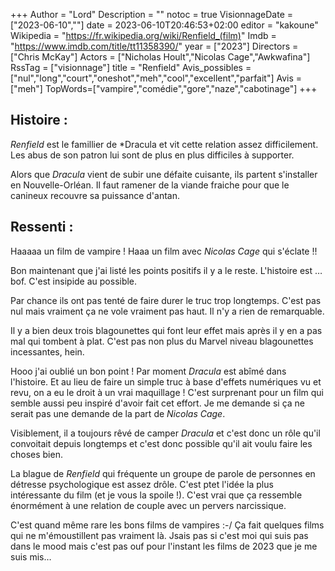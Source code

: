 +++
Author = "Lord"
Description = ""
notoc = true
VisionnageDate = ["2023-06-10",""]
date = 2023-06-10T20:46:53+02:00
editor = "kakoune"
Wikipedia = "https://fr.wikipedia.org/wiki/Renfield_(film)"
Imdb = "https://www.imdb.com/title/tt11358390/"
year = ["2023"]
Directors = ["Chris McKay"]
Actors = ["Nicholas Hoult","Nicolas Cage","Awkwafina"]
RssTag = ["visionnage"]
title = "Renfield"
Avis_possibles = ["nul","long","court","oneshot","meh","cool","excellent","parfait"]
Avis = ["meh"] 
TopWords=["vampire","comédie","gore","naze","cabotinage"]
+++
## Histoire : 
*Renfield* est le famillier de *Dracula et vit cette relation assez difficilement.
Les abus de son patron lui sont de plus en plus difficiles à supporter.

Alors que *Dracula* vient de subir une défaite cuisante, ils partent s'installer en Nouvelle-Orléan.
Il faut ramener de la viande fraiche pour que le canineux recouvre sa puissance d'antan.

## Ressenti :
Haaaaa un film de vampire !
Haaa un film avec *Nicolas Cage* qui s'éclate !!

Bon maintenant que j'ai listé les points positifs il y a le reste.
L'histoire est … bof.
C'est insipide au possible.

Par chance ils ont pas tenté de faire durer le truc trop longtemps.
C'est pas nul mais vraiment ça ne vole vraiment pas haut.
Il n'y a rien de remarquable.

Il y a bien deux trois blagounettes qui font leur effet mais après il y en a pas mal qui tombent à plat.
C'est pas non plus du Marvel niveau blagounettes incessantes, hein.

Hooo j'ai oublié un bon point !
Par moment *Dracula* est abîmé dans l'histoire.
Et au lieu de faire un simple truc à base d'effets numériques vu et revu, on a eu le droit à un vrai maquillage !
C'est surprenant pour un film qui semble aussi peu inspiré d'avoir fait cet effort.
Je me demande si ça ne serait pas une demande de la part de *Nicolas Cage*.

Visiblement, il a toujours rêvé de camper *Dracula* et c'est donc un rôle qu'il convoitait depuis longtemps et c'est donc possible qu'il ait voulu faire les choses bien.

La blague de *Renfield* qui fréquente un groupe de parole de personnes en détresse psychologique est assez drôle.
C'est ptet l'idée la plus intéressante du film (et je vous la spoile !).
C'est vrai que ça ressemble énormément à une relation de couple avec un pervers narcissique.

C'est quand même rare les bons films de vampires :-/
Ça fait quelques films qui ne m'émoustillent pas vraiment là.
Jsais pas si c'est moi qui suis pas dans le mood mais c'est pas ouf pour l'instant les films de 2023 que je me suis mis…
